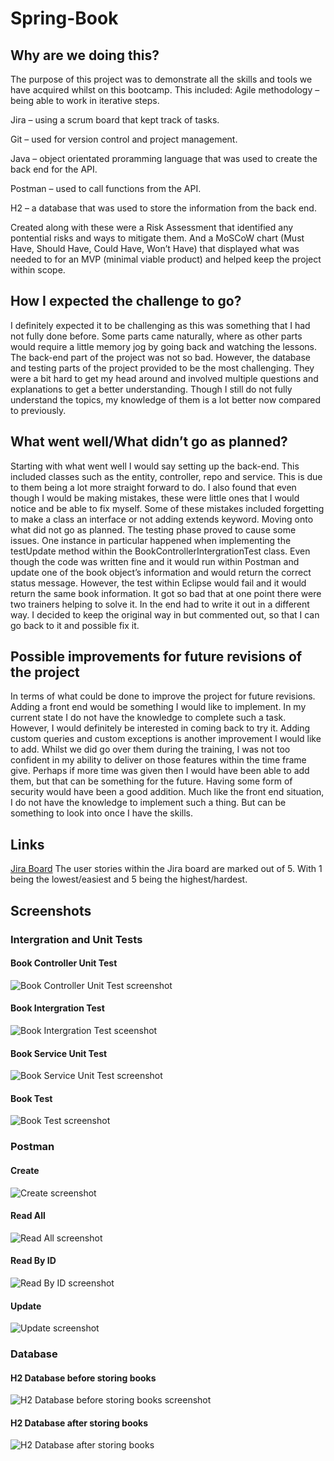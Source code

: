 # Spring-Book

## Why are we doing this?
The purpose of this project was to demonstrate all the skills and tools we have acquired whilst on this bootcamp. This included:
Agile methodology – being able to work in iterative steps.

Jira – using a scrum board that kept track of tasks.

Git – used for version control and project management.

Java – object orientated proramming language that was used to create the back end for the API.

Postman – used to call functions from the API.

H2 – a database that was used to store the information from the back end.

Created along with these were a Risk Assessment that identified any pontential risks and ways to mitigate them. And a MoSCoW chart (Must Have, Should Have, Could Have, Won’t Have) that displayed what was needed to for an MVP (minimal viable product) and helped keep the project within scope.

## How I expected the challenge to go?
I definitely expected it to be challenging as this was something that I had not fully done before. Some parts came naturally, where as other parts would require a little memory jog by going back and watching the lessons. The back-end part of the project was not so bad. However, the database and testing parts of the project provided to be the most challenging. They were a bit hard to get my head around and involved multiple questions and explanations to get a better understanding. Though I still do not fully understand the topics, my knowledge of them is a lot better now compared to previously.

## What went well/What didn’t go as planned?
Starting with what went well I would say setting up the back-end. This included classes such as the entity, controller, repo and service. This is due to them being a lot more straight forward to do. I also found that even though I would be making mistakes, these were little ones that I would notice and be able to fix myself. Some of these mistakes included forgetting to make a class an interface or not adding extends keyword.
Moving onto what did not go as planned. The testing phase proved to cause some issues. One instance in particular happened when implementing the testUpdate method within the BookControllerIntergrationTest class. Even though the code was written fine and it would run within Postman and update one of the book object’s information and would return the correct status message. However, the test within Eclipse would fail and it would return the same book information. It got so bad that at one point there were two trainers helping to solve it. In the end had to write it out in a different way. I decided to keep the original way in but commented out, so that I can go back to it and possible fix it.

## Possible improvements for future revisions of the project
In terms of what could be done to improve the project for future revisions. Adding a front end would be something I would like to implement. In my current state I do not have the knowledge to complete such a task. However, I would definitely be interested in coming back to try it.
Adding custom queries and custom exceptions is another improvement I would like to add. Whilst we did go over them during the training, I was not too confident in my ability to deliver on those features within the time frame give. Perhaps if more time was given then I would have been able to add them, but that can be something for the future.
Having some form of security would have been a good addition. Much like the front end situation, I do not have the knowledge to implement such a thing. But can be something to look into once I have the skills.

## Links
[Jira Board](https://jorden00.atlassian.net/jira/software/projects/STP/boards/2/roadmap)
The user stories within the Jira board are marked out of 5. With 1 being the lowest/easiest and 5 being the highest/hardest.

## Screenshots
### Intergration and Unit Tests
#### Book Controller Unit Test
![Book Controller Unit Test screenshot](https://github.com/jniles00/Spring-Book/blob/dev/Screenshots/Test/Book%20Controller%20Test%20Unit.png)

#### Book Intergration Test
![Book Intergration Test sceenshot](https://github.com/jniles00/Spring-Book/blob/dev/Screenshots/Test/Book%20Integration%20Test%20Results.png)

#### Book Service Unit Test
![Book Service Unit Test screenshot](https://github.com/jniles00/Spring-Book/blob/dev/Screenshots/Test/Book%20Service%20Unit%20Testing.png)

#### Book Test
![Book Test screenshot](https://github.com/jniles00/Spring-Book/blob/dev/Screenshots/Test/Book%20Test.png)

### Postman
#### Create
![Create screenshot](https://github.com/jniles00/Spring-Book/blob/dev/Screenshots/Postman/Postman%20-%20Create.png)

#### Read All
![Read All screenshot](https://github.com/jniles00/Spring-Book/blob/dev/Screenshots/Postman/Postman%20-%20Read%20All.png)

#### Read By ID
![Read By ID screenshot](https://github.com/jniles00/Spring-Book/blob/dev/Screenshots/Postman/Postman%20-%20Read%20By%20Id.png)

#### Update
![Update screenshot](https://github.com/jniles00/Spring-Book/blob/dev/Screenshots/Postman/Postman%20-%20Update.png)

### Database
#### H2 Database before storing books
![H2 Database before storing books screenshot](https://github.com/jniles00/Spring-Book/blob/dev/Screenshots/Database/h2-console%20screenshot_1.png)

#### H2 Database after storing books
![H2 Database after storing books](https://github.com/jniles00/Spring-Book/blob/dev/Screenshots/Database/h2-console%20screenshot_2.png)
